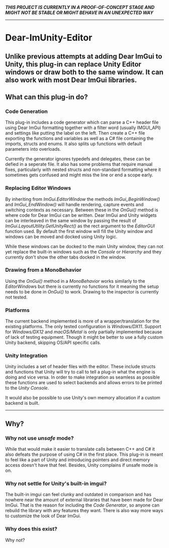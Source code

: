 ***THIS PROJECT IS CURRENTLY IN A PROOF-OF-CONCEPT STAGE AND MIGHT NOT BE STABLE OR MIGHT BEHAVE IN AN UNEXPECTED WAY***

---

# Dear-ImUnity-Editor  
Unlike previous attempts at adding Dear ImGui to Unity, this plug-in can replace Unity Editor windows or draw both to the same window. It can also work with most Dear ImGui libraries. 
---

## What can this plug-in do?  
### Code Generation  
This plug-in includes a code generator which can parse a C++ header file using Dear ImGui formatting together with a filter word (usually IMGUI_API) and settings like putting the label on the left. Then create a C++ file exporting the functions and variables as well as a C# file containing the imports, structs and enums. It also splits up functions with default parameters into overloads.

Currently the generator ignores typedefs and delegates, these can be defied in a seperate file. It also has some problems that require manual fixes, particularly with nested structs and non-standard formatting where it sometimes gets confused and might miss the line or end a scope early.

### Replacing Editor Windows
By inheriting from *ImGui.EditorWindow* the methods *ImGui_BeginWindow()* and *ImGui_EndWindow()* will handle rendering, capture events and switching contexts as necessary. Between these in the *OnGui()* method is where code for Dear ImGui can be written. Dear ImGui and Unity widgets can be interleaved in the same window by passing the result of *ImGui.LayoutUtility.GetUnityRect()* as the rect argument to the *EditorGUI* function used. By default the first window will fill the Unity window and windows can be moved and docked using Unity logic.  

While these windows can be docked to the main Unity window, they can not yet replace the built-in windows such as the *Console* or *Hierarchy* and they currently don't show the other tabs docked in the window.  

### Drawing from a MonoBehavior
Using the *OnGui()* method in a *MonoBehavior* works similarly to the *EditorWindow*s but there is currently no functions for it meaning the setup needs to be done in *OnGui()* to work. Drawing to the inspector is currently not tested.  

### Platforms
The current backend implemented is more of a wrapper/translation for the existing platforms. The only tested configuration is *Windows/DX11*. Support for *Windows/DX12* and *macOS/Metal* is only partially implemented because of lack of testing equipment. Though it might be better to use a fully custom Unity backend, skipping OS/API specific calls.  

### Unity Integration
Unity includes a set of header files with the editor. These include structs and functions that Unity will try to call to tell a plug-in what the engine is doing and vice versa. In order to make integration as seamless as possible these functions are used to select backends and allows errors to be printed to the *Unity Console*. 

It would also be possible to use Unity's own memory allocation if a custom backend is built.

---

## Why?
### Why not use *unsafe* mode?
While that would make it easier to translate calls between C++ and C# it also defeats the purpose of using C# in the first place. This plug-in is meant to feel like a part of Unity and introducing pointers and direct memory access doesn't have that feel. Besides, Unity complains if unsafe mode is on.

### Why not settle for Unity's built-in imgui?
The built-in imgui can feel clunky and outdated in comparison and has nowhere near the amount of external libraries that have been made for Dear ImGui. That is the reason for including the *Code Generator*, so anyone can rebuild the library with any features they want. There is also way more ways to customize the look of Dear ImGui.

### Why does this exist?
Why not?
